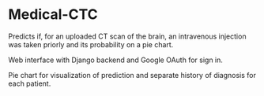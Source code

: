 # Medical-CTC

Predicts if, for an uploaded CT scan of the brain, an intravenous injection was taken priorly and its probability on a pie chart. 

Web interface with Django backend and Google OAuth for sign in.

Pie chart for visualization of prediction and separate history of diagnosis for each patient.
